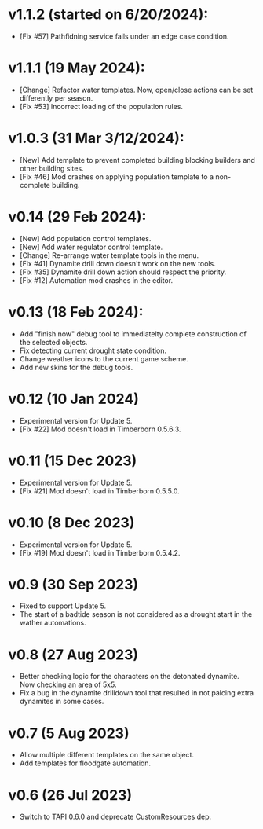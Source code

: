 # v1.1.2 (started on 6/20/2024):
* [Fix #57] Pathfidning service fails under an edge case condition.

# v1.1.1 (19 May 2024):
* [Change] Refactor water templates. Now, open/close actions can be set differently per season.
* [Fix #53] Incorrect loading of the population rules.

# v1.0.3 (31 Mar 3/12/2024):
* [New] Add template to prevent completed building blocking builders and other building sites.
* [Fix #46] Mod crashes on applying population template to a non-complete building.

# v0.14 (29 Feb 2024):
* [New] Add population control templates.
* [New] Add water regulator control template.
* [Change] Re-arrange water template tools in the menu.
* [Fix #41] Dynamite drill down doesn't work on the new tools.
* [Fix #35] Dynamite drill down action should respect the priority.
* [Fix #12] Automation mod crashes in the editor.

# v0.13 (18 Feb 2024):
* Add "finish now" debug tool to immediatelty complete construction of the selected objects.
* Fix detecting current drought state condition.
* Change weather icons to the current game scheme.
* Add new skins for the debug tools.

# v0.12 (10 Jan 2024)
* Experimental version for Update 5.
* [Fix #22] Mod doesn't load in Timberborn 0.5.6.3.

# v0.11 (15 Dec 2023)
* Experimental version for Update 5.
* [Fix #21] Mod doesn't load in Timberborn 0.5.5.0.

# v0.10 (8 Dec 2023)
* Experimental version for Update 5.
* [Fix #19] Mod doesn't load in Timberborn 0.5.4.2.

# v0.9 (30 Sep 2023)
* Fixed to support Update 5.
* The start of a badtide season is not considered as a drought start in the wather automations.

# v0.8 (27 Aug 2023)
* Better checking logic for the characters on the detonated dynamite. Now checking an area of 5x5.
* Fix a bug in the dynamite drilldown tool that resulted in not palcing extra dynamites in some cases.

# v0.7 (5 Aug 2023)
* Allow multiple different templates on the same object.
* Add templates for floodgate automation.

# v0.6 (26 Jul 2023)
* Switch to TAPI 0.6.0 and deprecate CustomResources dep.
